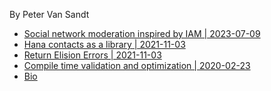 <!---
Note that index.md is auto-generated, so it shouldn't be edited directly run build.sh
-->
By Peter Van Sandt

- [Social network moderation inspired by IAM | 2023-07-09](#social-network-moderation-inspired-by-iam)
- [Hana contacts as a library | 2021-11-03](#hana-contacts-as-a-library)
- [Return Elision Errors | 2021-11-03](#return-elision-errors)
- [Compile time validation and optimization | 2020-02-23](#compile-time-validation-and-optimization)
- [Bio](#bio)
